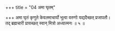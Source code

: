 +++
title = "04 अमा घृतम्"

+++
अमा घृतं कृणुते केवलमाचार्यो भूत्वा वरुणो यद्यदैच्छत् प्रजापतौ।  
तद् ब्रह्मचारी प्रायच्छत् स्वान् मित्रो अध्यात्मनः ॥ ५ ॥
